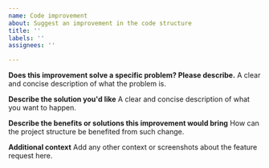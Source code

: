 ```yaml
---
name: Code improvement
about: Suggest an improvement in the code structure
title: ''
labels: ''
assignees: ''

---
```


**Does this improvement solve a specific problem? Please describe.**
A clear and concise description of what the problem is.

**Describe the solution you'd like**
A clear and concise description of what you want to happen.

**Describe the benefits or solutions this improvement would bring**
How can the project structure be benefited from such change.

**Additional context**
Add any other context or screenshots about the feature request here.
